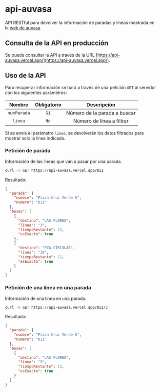 # api-auvasa

API RESTful para devolver la información de paradas y líneas mostrada en la [web de auvasa](https://auvasa.es/).

## Consulta de la API en producción

Se puede consultar la API a través de la URL [https://api-auvasa.vercel.app/](https://api-auvasa.vercel.app/).

## Uso de la API

Para recuperar información se hará a través de una petición `GET` al servidor con los siguientes parámetros:

|   Nombre    | Obligatorio |         Descripción          |
| :---------: | :---------: | :--------------------------: |
| `numParada` |    `Sí`     | Número de la parada a buscar |
|   `linea`   |    `No`     |  Número de línea a filtrar   |

Si se envía el parámetro `linea`, se devolverán los datos filtrados para mostrar solo la línea indicada.

### Petición de parada

Información de las líneas que van a pasar por una parada.

```bash
curl -x GET https://api-auvasa.vercel.app/811
```

Resultado:

```json
{
  "parada": {
    "nombre": "Plaza Cruz Verde 5",
    "numero": "811"
  },
  "buses": [
    {
      "destino": "LAS FLORES",
      "linea": "3",
      "tiempoRestante": 13,
      "esExacto": true
    },
    {
      "destino": "PZA.CIRCULAR",
      "linea": "18",
      "tiempoRestante": 12,
      "esExacto": true
    }
  ]
}
```

### Petición de una línea en una parada

Información de una línea en una parada.

```bash
curl -X GET https://api-auvasa.vercel.app/811/3
```

Resultado:

```json
{
  "parada": {
    "nombre": "Plaza Cruz Verde 5",
    "numero": "811"
  },
  "buses": [
    {
      "destino": "LAS FLORES",
      "linea": "3",
      "tiempoRestante": 13,
      "esExacto": true
    }
  ]
}
```
